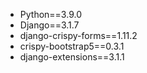 -   Python==3.9.0
-   Django==3.1.7
-   django-crispy-forms==1.11.2
-   crispy-bootstrap5==0.3.1
-   django-extensions==3.1.1
